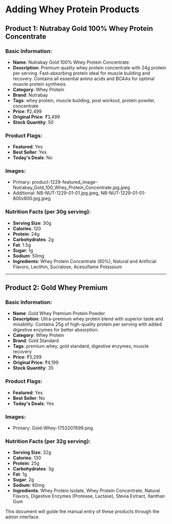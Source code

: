 # Adding Whey Protein Products

## Product 1: Nutrabay Gold 100% Whey Protein Concentrate

### Basic Information:
- **Name**: Nutrabay Gold 100% Whey Protein Concentrate
- **Description**: Premium quality whey protein concentrate with 24g protein per serving. Fast-absorbing protein ideal for muscle building and recovery. Contains all essential amino acids and BCAAs for optimal muscle protein synthesis.
- **Category**: Whey Protein
- **Brand**: Nutrabay
- **Tags**: whey protein, muscle building, post workout, protein powder, concentrate
- **Price**: ₹2,499
- **Original Price**: ₹3,499
- **Stock Quantity**: 50

### Product Flags:
- **Featured**: Yes
- **Best Seller**: Yes
- **Today's Deals**: No

### Images:
- Primary: product-1229-featured_image-Nutrabay_Gold_100_Whey_Protein_Concentrate.jpg.jpeg
- Additional: NB-NUT-1229-01-01.jpg.jpeg, NB-NUT-1229-01-01-800x800.jpg.jpeg

### Nutrition Facts (per 30g serving):
- **Serving Size**: 30g
- **Calories**: 120
- **Protein**: 24g
- **Carbohydrates**: 2g
- **Fat**: 1.5g
- **Sugar**: 1g
- **Sodium**: 50mg
- **Ingredients**: Whey Protein Concentrate (80%), Natural and Artificial Flavors, Lecithin, Sucralose, Acesulfame Potassium

---

## Product 2: Gold Whey Premium

### Basic Information:
- **Name**: Gold Whey Premium Protein Powder
- **Description**: Ultra-premium whey protein blend with superior taste and mixability. Contains 25g of high-quality protein per serving with added digestive enzymes for better absorption.
- **Category**: Whey Protein
- **Brand**: Gold Standard
- **Tags**: premium whey, gold standard, digestive enzymes, muscle recovery
- **Price**: ₹3,299
- **Original Price**: ₹4,199
- **Stock Quantity**: 35

### Product Flags:
- **Featured**: Yes
- **Best Seller**: No
- **Today's Deals**: Yes

### Images:
- Primary: Gold-Whey-1753207699.png

### Nutrition Facts (per 32g serving):
- **Serving Size**: 32g
- **Calories**: 130
- **Protein**: 25g
- **Carbohydrates**: 3g
- **Fat**: 1g
- **Sugar**: 2g
- **Sodium**: 60mg
- **Ingredients**: Whey Protein Isolate, Whey Protein Concentrate, Natural Flavors, Digestive Enzymes (Protease, Lactase), Stevia Extract, Xanthan Gum

This document will guide the manual entry of these products through the admin interface.